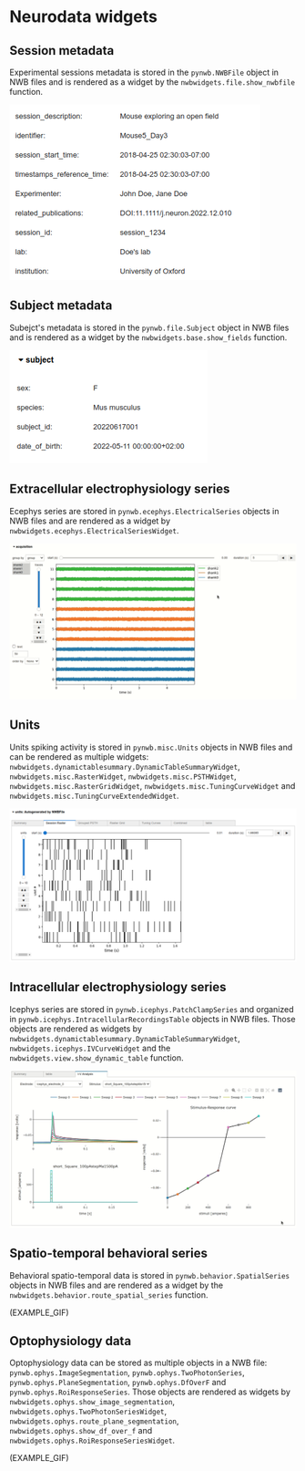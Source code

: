 # Neurodata widgets

## Session metadata
Experimental sessions metadata is stored in the `pynwb.NWBFile` object in NWB files and is rendered as a widget by the `nwbwidgets.file.show_nwbfile` function.

![session](../_static/examples/example_session_metadata.png)

## Subject metadata
Subejct's metadata is stored in the `pynwb.file.Subject` object in NWB files and is rendered as a widget by the `nwbwidgets.base.show_fields` function.

![subject](../_static/examples/example_subject.png)

## Extracellular electrophysiology series
Ecephys series are stored in `pynwb.ecephys.ElectricalSeries` objects in NWB files and are rendered as a widget by `nwbwidgets.ecephys.ElectricalSeriesWidget`.

![ecephys](../_static/examples/example_ecephys.gif)

## Units
Units spiking activity is stored in `pynwb.misc.Units` objects in NWB files and can be rendered as multiple widgets: `nwbwidgets.dynamictablesummary.DynamicTableSummaryWidget`, `nwbwidgets.misc.RasterWidget`, `nwbwidgets.misc.PSTHWidget`, `nwbwidgets.misc.RasterGridWidget`, `nwbwidgets.misc.TuningCurveWidget` and `nwbwidgets.misc.TuningCurveExtendedWidget`.

![units](../_static/examples/example_units.png)

## Intracellular electrophysiology series
Icephys series are stored in `pynwb.icephys.PatchClampSeries` and organized in `pynwb.icephys.IntracellularRecordingsTable` objects in NWB files. Those objects are rendered as widgets by `nwbwidgets.dynamictablesummary.DynamicTableSummaryWidget`, `nwbwidgets.icephys.IVCurveWidget` and the `nwbwidgets.view.show_dynamic_table` function.

![icephys](../_static/examples/example_icephys.gif)

## Spatio-temporal behavioral series
Behavioral spatio-temporal data is stored in `pynwb.behavior.SpatialSeries` objects in NWB files and are rendered as a widget by the `nwbwidgets.behavior.route_spatial_series` function.

(EXAMPLE_GIF)

## Optophysiology data
Optophysiology data can be stored as multiple objects in a NWB file: `pynwb.ophys.ImageSegmentation`, `pynwb.ophys.TwoPhotonSeries`, `pynwb.ophys.PlaneSegmentation`, `pynwb.ophys.DfOverF` and `pynwb.ophys.RoiResponseSeries`. Those objects are rendered as widgets by `nwbwidgets.ophys.show_image_segmentation`, `nwbwidgets.ophys.TwoPhotonSeriesWidget`, `nwbwidgets.ophys.route_plane_segmentation`, `nwbwidgets.ophys.show_df_over_f` and `nwbwidgets.ophys.RoiResponseSeriesWidget`.

(EXAMPLE_GIF)

